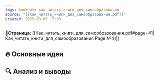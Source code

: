 ```yaml
---
tags: booknote как_читать_книги_для_самообразования
source: "[[Как_читать_книги_для_самообразования.pdf]]"
created: 2025-03-05 17:03
---
```

**📝Страница:** [[Как_читать_книги_для_самообразования.pdf#page=41|Как_читать_книги_для_самообразования Page №41]]  

## 🔥 Основные идеи 




## 🔍 Анализ и выводы  





